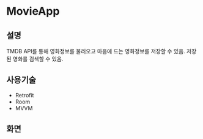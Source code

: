 # MovieApp
## 설명
  TMDB API를 통해 영화정보를 불러오고 마음에 드는 영화정보를 저장할 수 있음.
  저장된 영화를 검색할 수 있음.
## 사용기술
  - Retrofit
  - Room
  - MVVM
  
## 화면
